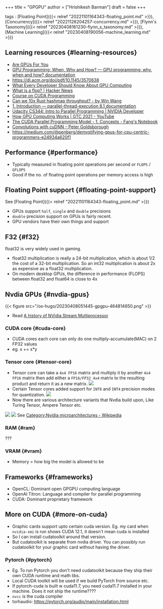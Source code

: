 +++
title = "GPGPU"
author = ["Hrishikesh Barman"]
draft = false
+++

tags
: [Floating Point]({{< relref "20221101164343-floating_point.md" >}}), [Concurrency]({{< relref "20221126204257-concurrency.md" >}}), [Flynn's Taxonomy]({{< relref "20230408161230-flynn_s_taxonomy.md" >}}), [Machine Learning]({{< relref "20230408190056-machine_learning.md" >}})


## Learning resources {#learning-resources}

-   [Are GPUs For You](http://lava.cs.virginia.edu/gpu_summary.html)
-   [GPU Programming: When, Why and How? — GPU programming: why, when and how? documentation](https://enccs.github.io/gpu-programming/)
-   <https://dl.acm.org/doi/pdf/10.1145/3570638>
-   [What Every Developer Should Know About GPU Computing](https://codeconfessions.substack.com/p/gpu-computing)
-   [What is a flop? | Hacker News](https://news.ycombinator.com/item?id=37389361)
-   [Course on CUDA Programming](https://people.maths.ox.ac.uk/gilesm/cuda/)
-   [Can we 10x Rust hashmap throughput? - by Win Wang](https://wiwa.substack.com/p/can-we-10x-rust-hashmap-throughput)
-   [1. Introduction — parallel-thread-execution 8.1 documentation](https://docs.nvidia.com/cuda/parallel-thread-execution/index.html)
-   [Udacity CS344: Intro to Parallel Programming | NVIDIA Developer](https://developer.nvidia.com/udacity-cs344-intro-parallel-programming)
-   [How GPU Computing Works | GTC 2021 - YouTube](https://www.youtube.com/watch?v=3l10o0DYJXg)
-   [The CUDA Parallel Programming Model - 1. Concepts - Fang's Notebook](https://nichijou.co/cuda1/)
-   [Convolutions with cuDNN – Peter Goldsborough](http://www.goldsborough.me/cuda/ml/cudnn/c++/2017/10/01/14-37-23-convolutions_with_cudnn/)
-   <https://medium.com/@penberg/demystifying-gpus-for-cpu-centric-programmers-e24934a620f1>


## Performance {#performance}

-   Typically measured in floating point operations per second or `FLOPS` / `GFLOPS`
-   Good if the no. of floating point operations per memory access is high


## Floating Point support {#floating-point-support}

See [Floating Point]({{< relref "20221101164343-floating_point.md" >}})

-   GPUs support `half`, `single` and `double` precisions
-   `double` precision support on GPUs is fairly recent.
-   GPU vendors have their own things and support


## F32 {#f32}

float32 is very widely used in gaming.

-   float32 multiplication is really a 24-bit multiplication, which is about 1/2 the cost of a 32-bit multiplication. So an int32 multiplication is about 2x as expensive as a float32 multiplication.
-   On modern desktop GPUs, the difference in performance (FLOPS) between float32 and float64 is close to 4x


## Nvdia GPUs {#nvdia-gpus}

{{< figure src="/ox-hugo/20230408051445-gpgpu-464814650.png" >}}

-   Read [A history of NVidia Stream Multiprocessor](https://fabiensanglard.net/cuda/index.html)


### CUDA core {#cuda-core}

-   CUDA cores each core can only do one multiply-accumulate(MAC) on 2 FP32 values
-   eg. x += x\*y


### Tensor core {#tensor-core}

-   Tensor core can take a `4x4 FP16` matrix and multiply it by another `4x4 FP16` matrix then add either a `FP16/FP32 4x4` matrix to the resulting product and return it as a new matrix.
    ![](/ox-hugo/20230408051445-gpgpu-757935764.png)
-   Certain Tensor cores added support for `INT8` and `INT4` precision modes for quantization.
    ![](/ox-hugo/20230408051445-gpgpu-1482695540.png)
-   Now there are various architecture variants that Nvdia build upon, Like Turing Tensor, Ampere Tensor etc.

![](/ox-hugo/20230408051445-gpgpu-468904839.png)
![](/ox-hugo/20230408051445-gpgpu-806194578.png)
See [Category:Nvidia microarchitectures - Wikipedia](https://en.wikipedia.org/wiki/Category:Nvidia_microarchitectures)


### RAM {#ram}

???


### VRAM {#vram}

-   Memory = how big the model is allowed to be


## Frameworks {#frameworks}

-   OpenCL: Dominant open GPGPU computing language
-   OpenAI Titron: Language and compiler for parallel programming
-   CUDA: Dominant proprietary framework


## More on CUDA {#more-on-cuda}

-   Graphic cards support upto certain cuda version. Eg. my card when `nvidia-smi` is run shows CUDA 12.1, it doesn't mean cuda is installed
-   So I can install cudatoolkit around that version.
-   But cudatoolkit is separate from nvdia driver. You can possibly run cudatoolkit for your graphic card without having the driver.


### Pytorch {#pytorch}

-   Eg. To run Pytorch you don't need cudatoolkit because they ship their own CUDA runtime and math libs.
-   Local CUDA toolkit will be used if we build PyTorch from source etc.
-   If pytorch-cuda is built w cuda11.7, you need cuda11.7 installed in your machine. Does it not ship the runtime????
-   `nvcc` is the cuda compiler
-   torhaudio: <https://pytorch.org/audio/main/installation.html>
